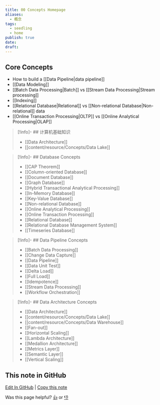 ```yaml
---
title: 00 Concepts Homepage
aliases:
  - 概念
tags:
  - seedling
  - home
publish: true
date: 
draft:
---
```


## Core Concepts

- How to build a [[Data Pipeline|data pipeline]]
- [[Data Modeling]]
- [[Batch Data Processing|Batch]] vs [[Stream Data Processing|Stream processing]]
- [[Indexing]]
- [[Relational Database|Relational]] vs [[Non-relational Database|Non-relational]] data
- [[Online Transaction Processing|OLTP]] vs [[Online Analytical Processing|OLAP]]

> [!info]- ## 计算机基础知识
> 
>
>- [[Data Architecture]]
>- [[content/resource/Concepts/Data Lake]]


> [!info]- ## Database Concepts
>
>- [[CAP Theorem]]
>- [[Column-oriented Database]]
>- [[Document Database]]
>- [[Graph Database]]
>- [[Hybrid Transactional Analytical Processing]]
>- [[In-Memory Database]]
>- [[Key-Value Database]]
>- [[Non-relational Database]]
>- [[Online Analytical Processing]]
>- [[Online Transaction Processing]]
>- [[Relational Database]]
>- [[Relational Database Management System]]
>- [[Timeseries Database]]

> [!info]- ## Data Pipeline Concepts
>
>- [[Batch Data Processing]]
>- [[Change Data Capture]]
>- [[Data Pipeline]]
>- [[Data Unit Test]]
>- [[Delta Load]]
>- [[Full Load]]
>- [[Idempotence]]
>- [[Stream Data Processing]]
>- [[Workflow Orchestration]]

> [!info]- ## Data Architecture Concepts
>
>- [[Data Architecture]]
>- [[content/resource/Concepts/Data Lake]]
>- [[content/resource/Concepts/Data Warehouse]]
>- [[Fan-out]]
>- [[Horizontal Scaling]]
>- [[Lambda Architecture]]
>- [[Medallion Architecture]]
>- [[Metrics Layer]]
>- [[Semantic Layer]]
>- [[Vertical Scaling]]



## This note in GitHub

<span class="git-footer">[Edit In GitHub](https://github.dev/data-engineering-community/data-engineering-wiki/blob/main/Concepts/Concepts.md "git-hub-edit-note") | [Copy this note](https://raw.githubusercontent.com/data-engineering-community/data-engineering-wiki/main/Concepts/Concepts.md "git-hub-copy-note")</span>

<span class="git-footer">Was this page helpful?
[👍](https://tally.so/r/mOaxjk?rating=Yes&url=https://dataengineering.wiki/Concepts/Concepts) or [👎](https://tally.so/r/mOaxjk?rating=No&url=https://dataengineering.wiki/Concepts/Concepts)</span>
